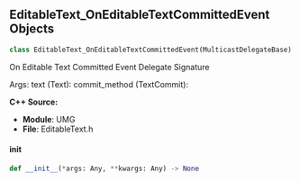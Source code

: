 ## EditableText_OnEditableTextCommittedEvent Objects

```python
class EditableText_OnEditableTextCommittedEvent(MulticastDelegateBase)
```

On Editable Text Committed Event  Delegate Signature

Args:
    text (Text): 
    commit_method (TextCommit):

**C++ Source:**

- **Module**: UMG
- **File**: EditableText.h

<a id="unreal.EditableText_OnEditableTextCommittedEvent.__init__"></a>

#### __init__

```python
def __init__(*args: Any, **kwargs: Any) -> None
```

<a id="unreal.EditableTextBox_OnEditableTextBoxChangedEvent"></a>